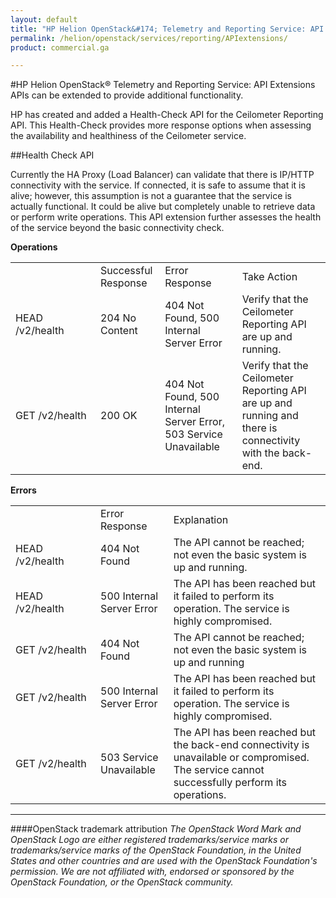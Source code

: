 ```yaml
---
layout: default
title: "HP Helion OpenStack&#174; Telemetry and Reporting Service: API Extensions"
permalink: /helion/openstack/services/reporting/APIextensions/
product: commercial.ga

---
```

<!--UNDER REVISION-->

<script>

function PageRefresh {
onLoad="window.refresh"
}

PageRefresh();

</script>


#HP Helion OpenStack&#174; Telemetry and Reporting Service: API Extensions
APIs can be extended to provide additional functionality.

HP has created and added a Health-Check API for the Ceilometer Reporting API. This Health-Check provides more response options when assessing the availability and healthiness of the Ceilometer service.
 

##Health Check API

Currently the HA Proxy (Load Balancer) can validate that there is IP/HTTP connectivity with the service. If connected, it is safe to assume that it is alive; however, this assumption is not a guarantee that the service is actually functional. It could be alive but completely unable to retrieve data or perform write operations. This API extension further assesses the health of the service beyond the basic connectivity check.

**Operations**
<table>
<tr><td width="120"></td><td>Successful Response</td><td>Error Response</td><td>Take Action</td></tr>
<tr><td>HEAD /v2/health</td><td>204 No Content</td><td>404 Not Found, 500 Internal Server Error</td><td>Verify that the Ceilometer Reporting API are up and running.</td></tr>
<tr><td>GET /v2/health</td><td>200 OK</td><td>404 Not Found, 500 Internal Server Error, 503 Service Unavailable</td><td>Verify that the Ceilometer Reporting API are up and running and there is connectivity with the back-end.</td></tr>
</table>

**Errors**

<table>
<tr><td width="120"></td><td>Error Response</td><td>Explanation</td></tr>
<tr><td>HEAD /v2/health</td><td>404 Not Found</td><td>The API cannot be reached; not even the basic system is up and running.</td></tr>
<tr><td>HEAD /v2/health</td><td>500 Internal Server Error </td><td>The API has been reached but it failed to perform its operation. The service is highly compromised. </td></tr>
<tr><td>GET /v2/health</td><td>404 Not Found</td><td>The API cannot be reached; not even the basic system is up and running</td></tr>
<tr><td>GET /v2/health</td><td>500 Internal Server Error</td><td>The API has been reached but it failed to perform its operation. The service is highly compromised. </td></tr>
<tr><td>GET /v2/health</td><td>503 Service Unavailable</td><td>The API has been reached but the back-end connectivity is unavailable or compromised. The service cannot successfully perform its operations. </td></tr>
</table>


----
####OpenStack trademark attribution
*The OpenStack Word Mark and OpenStack Logo are either registered trademarks/service marks or trademarks/service marks of the OpenStack Foundation, in the United States and other countries and are used with the OpenStack Foundation's permission. We are not affiliated with, endorsed or sponsored by the OpenStack Foundation, or the OpenStack community.*